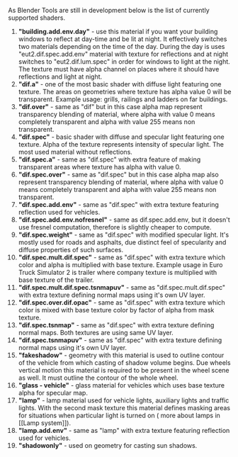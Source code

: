 As Blender Tools are still in development below is the list of currently supported shaders.

1. **"building.add.env.day"** - use this material if you want your building windows to reflect at day-time and be lit at night. It effectively switches two materials depending on the time of the day. During the day is uses "eut2.dif.spec.add.env" material with texture for reflections and at night switches to "eut2.dif.lum.spec" in order for windows to light at the night. The texture must have alpha channel on places where it should have reflections and light at night.
2. **"dif.a"** - one of the most basic shader with diffuse light featuring one texture. The areas on geometries where texture has alpha value 0 will be transparent. Example usage: grills, railings and ladders on far buildings.
3. **"dif.over"** - same as "dif" but in this case alpha map represent transparency blending of material, where alpha with value 0 means completely transparent and alpha with value 255 means non transparent.
4. **"dif.spec"** - basic shader with diffuse and specular light featuring one texture. Alpha of the texture represents intensity of specular light.
 The most used material without reflections.
5. **"dif.spec.a"** - same as "dif.spec" with extra feature of making transparent areas where texture has alpha with value 0.
6. **"dif.spec.over"** - same as "dif.spec" but in this case alpha map also represent transparency blending of material, where alpha with value 0 means completely transparent and alpha with value 255 means non transparent.
7. **"dif.spec.add.env"** - same as "dif.spec" with extra texture featuring reflection used for vehicles.
8. **"dif.spec.add.env.nofresnel"** - same as dif.spec.add.env, but it doesn't use fresnel computation, therefore is slightly cheaper to compute.
9. **"dif.spec.weight"** - same as "dif.spec" with modified specular light. It's mostly used for roads and asphalts, due distinct feel of specularity and diffuse properties of such surfaces.
10. **"dif.spec.mult.dif.spec"** - same as "dif.spec" with extra texture which color and alpha is multiplied with base texture. Example usage in Euro Truck Simulator 2 is trailer where company texture is multiplied with base texture of the trailer.
11. **"dif.spec.mult.dif.spec.tsnmapuv"** - same as "dif.spec.mult.dif.spec" with extra texture defining normal maps using it's own UV layer.
12. **"dif.spec.over.dif.opac"** - same as "dif.spec" with extra texture which color is mixed with base texture color by factor of alpha from mask texture.
13. **"dif.spec.tsnmap"** - same as "dif.spec" with extra texture defining normal maps. Both textures are using same UV layer.
14. **"dif.spec.tsnmapuv"** - same as "dif.spec" with extra texture defining normal maps using it's own UV layer.
15. **"fakeshadow"** - geometry with this material is used to outline contour of the vehicle from which casting of shadow volume begins. Due wheels vertical motion this material is required to be present in the wheel scene as well. It must outline the contour of the whole wheel.
16. **"glass - vehicle"** - glass material for vehicles which uses base texture alpha for specular map.
17. **"lamp"** - lamp material used for vehicle lights, auxiliary lights and traffic lights. With the second mask texture this material defines masking areas for situations when particular light is turned on ( more about lamps in [[Lamp system]]).
18. **"lamp.add.env"** - same as "lamp" with extra texture featuring reflection used for vehicles.
19. **"shadowonly"** - used on geometry for casting sun shadows.